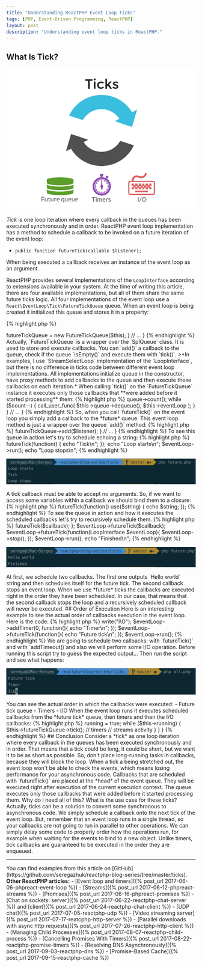 ```yaml
---
title: "Understanding ReactPHP Event Loop Ticks"
tags: [PHP, Event-Driven Programming, ReactPHP]
layout: post
description: "Understanding event loop ticks in ReactPHP."
---
```


## What Is Tick?

<p class="text-center image">
    <img src="/assets/images/posts/reactphp/ticks.png" alt="ticks" class="">
</p>

*Tick* is one loop iteration where every callback in the queues has been executed synchronously and in order. ReactPHP event loop implementation has a method to schedule a callback to be invoked on a future iteration of the event loop:

- `public function futureTick(callable $listener);`

When being executed a callback receives an instance of the event loop as an argument. 

ReactPHP provides several implementations of the `LoopInterface` according to extensions available in your system. At the time of writing this article, there are four available implementations, but all of them share the same future ticks logic. All four implementations of the event loop use a `React\EventLoop\Tick\FutureTickQueue` queue. When an event loop is being created it initialized this queue and stores it in a property:

{% highlight php %}
<?php

namespace React\EventLoop;

/**
 * A stream_select() based event-loop.
 */
class StreamSelectLoop implements LoopInterface
{

    private $futureTickQueue;

    // ...

    public function __construct()
    {
        $this->futureTickQueue = new FutureTickQueue($this);
    }

    // ...
}
{% endhighlight %}

Actually, `FutureTickQueue` is a wrapper over the `SplQueue` class. It is used to store and execute callbacks. You can `add()` a callback to the queue, check if the queue `isEmpty()` and execute them with `tick()`. 

>*In examples, I use `StreamSelectLoop` implementation of the `LoopInterface`, but there is no difference in ticks code between different event loop implementations. All implementations initialize queue in the constructor, have proxy methods to add callbacks to the queue and then execute these callbacks on each iteration.*

When calling `tick()` on the `FutureTickQueue` instance it executes only those callbacks that **were added before it started processing** them:

{% highlight php %}
<?php

namespace React\EventLoop\Tick;

class FutureTickQueue
{
    private $eventLoop;
    private $queue;

    // ...

    /**
     * Flush the callback queue.
     */
    public function tick()
    {
        // Only invoke as many callbacks as were on the queue when tick() was called.
        $count = $this->queue->count();

        while ($count--) {
            call_user_func(
                $this->queue->dequeue(),
                $this->eventLoop
            );
        }
    }

    // ...
}
{% endhighlight %}

So, when you call `futureTick()` on the event loop you simply add a callback to the *future* queue. This event loop method is just a wrapper over the queue `add()` method:

{% highlight php %}
<?php

namespace React\EventLoop;

/**
 * A stream_select() based event-loop.
 */
class StreamSelectLoop implements LoopInterface
{
    // ...


    public function futureTick(callable $listener)
    {
        $this->futureTickQueue->add($listener);
    }

    // ...  
}
{% endhighlight %}

To see this queue in action let's try to schedule echoing a string:

{% highlight php %}
<?php

$eventLoop = \React\EventLoop\Factory::create();

$eventLoop->futureTick(function() {
    echo "Tick\n";
});

echo "Loop starts\n";

$eventLoop->run();

echo "Loop stops\n";
{% endhighlight %}

<div class="row">
    <p class="col-sm-9 pull-left">
        <img src="/assets/images/posts/reactphp/ticks-future-simple.png" alt="ticks-future" class="">
    </p>
</div>

A tick callback must be able to accept no arguments. So, if we want to access some variables within a callback we should bind them to a closure:

{% highlight php %}
<?php

$string = "Tick!\n";

$eventLoop->futureTick(function() use($string) {
    echo $string;
});
{% endhighlight %}

To see the queue in action and how it executes the scheduled callbacks let's try to recursively schedule them.

{% highlight php %}
<?php

use React\EventLoop\LoopInterface;

$eventLoop = \React\EventLoop\Factory::create();

$callback = function (LoopInterface $eventLoop) use (&$callback) {
    echo "Hello world\n";
    $eventLoop->futureTick($callback);
};

$eventLoop->futureTick($callback);

$eventLoop->futureTick(function(LoopInterface $eventLoop){
    $eventLoop->stop();
});

$eventLoop->run();

echo "Finished\n";
{% endhighlight %}

<div class="row">
    <p class="col-sm-9 pull-left">
        <img src="/assets/images/posts/reactphp/ticks-future.png" alt="ticks-future" class="">
    </p>
</div>

At first, we schedule two callbacks. The first one outputs `Hello world` string and then schedules itself for the future tick. The second callback stops an event loop. When we use *future* ticks the callbacks are executed right in the order they have been scheduled. In our case, that means that the second callback stops the loop and a recursively scheduled callback will never be executed.

## Order of Execution

Here is an interesting example to see the actual order of callbacks execution in the event loop. Here is the code: 

{% highlight php %}
<?php 

$eventLoop = \React\EventLoop\Factory::create();

$writable = new \React\Stream\WritableResourceStream(fopen('php://stdout', 'w'), $eventLoop);
$writable->write("I\O");

$eventLoop->addTimer(0, function(){
    echo "Timer\n";
});

$eventLoop->futureTick(function(){
    echo "Future tick\n";
});

$eventLoop->run();
{% endhighlight %}


We are going to schedule two callbacks: with `futureTick()` and with `addTimeout()`and also we will perform some I/O operation. Before running this script try to guess the expected output...


Then run the script and see what happens:

<div class="row">
    <p class="col-sm-9 pull-left">
        <img src="/assets/images/posts/reactphp/event-loop-order.png" alt="event-loop-order" class="">
    </p>
</div>

You can see the actual order in which the callbacks were executed:

- Future tick queue
- Timers
- I/O

When the event loop runs it executes scheduled callbacks from the *future tick* queue, then timers and then the I/O callbacks:

{% highlight php %}
<?php

namespace React\EventLoop;

/**
 * A stream_select() based event-loop.
 */
class StreamSelectLoop implements LoopInterface
{
    // ...
    public function run()
    {
        $this->running = true;

        while ($this->running) {
            $this->futureTickQueue->tick();

            // timers 

            // streams activity
        }
    }
}
{% endhighlight %}

## Conclusion

Consider a *tick* as one loop iteration where every callback in the queues has been executed synchronously and in order. That means that a tick could be long, it could be short, but we want it to be as short as possible. So, don't place long-running tasks in callbacks, because they will block the loop. When a tick a being stretched out, the event loop won't be able to check the events, which means losing performance for your asynchronous code.

Callbacks that are scheduled with `futureTick()` are placed at the *head* of the event queue. They will be executed right after execution of the current execution context. The queue executes only those callbacks that were added before it started processing them.

Why do I need all of this? What is the use case for these ticks? Actually, ticks can be a solution to convert some synchronous to asynchronous code. We simply schedule a callback onto the next tick of the event loop. But, remember that an event loop runs in a single thread, so your callbacks are not going to run in parallel to other operations. We can simply delay some code to properly order how the operations run, for example when waiting for the events to bind to a new object. Unlike timers, tick callbacks are guaranteed to be executed in the order they are enqueued.

<hr>

You can find examples from this article on [GitHub](https://github.com/seregazhuk/reactphp-blog-series/tree/master/ticks).

<strong>Other ReactPHP articles:</strong>

- [Event loop and timers]({% post_url 2017-06-06-phpreact-event-loop %})
- [Streams]({% post_url 2017-06-12-phpreact-streams %})
- [Promises]({% post_url 2017-06-16-phpreact-promises %})
- [Chat on sockets: server]({% post_url 2017-06-22-reactphp-chat-server %}) and  [client]({% post_url 2017-06-24-reactphp-chat-client %})
- [UDP chat]({% post_url 2017-07-05-reactphp-udp %})
- [Video streaming server]({% post_url 2017-07-17-reatcphp-http-server %})
- [Parallel downloads with async http requests]({% post_url 2017-07-26-reactphp-http-client %})
- [Managing Child Processes]({% post_url 2017-08-07-reactphp-child-process %})
- [Cancelling Promises With Timers]({% post_url 2017-08-22-reactphp-promise-timers %})
- [Resolving DNS Asynchronously]({% post_url 2017-09-03-reactphp-dns %})
- [Promise-Based Cache]({% post_url 2017-09-15-reactphp-cache %})

